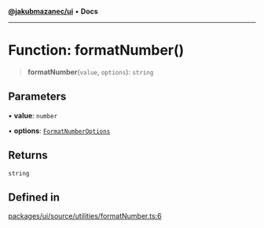 [**@jakubmazanec/ui**](../README.md) • **Docs**

---

# Function: formatNumber()

> **formatNumber**(`value`, `options`): `string`

## Parameters

• **value**: `number`

• **options**: [`FormatNumberOptions`](../type-aliases/FormatNumberOptions.md)

## Returns

`string`

## Defined in

[packages/ui/source/utilities/formatNumber.ts:6](https://github.com/jakubmazanec/tools/blob/1c4f0471e4ca7ee64c14124101a8ac795175e9bf/packages/ui/source/utilities/formatNumber.ts#L6)
